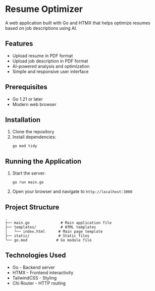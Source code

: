 # Resume Optimizer

A web application built with Go and HTMX that helps optimize resumes based on job descriptions using AI.

## Features

- Upload resume in PDF format
- Upload job description in PDF format
- AI-powered analysis and optimization
- Simple and responsive user interface

## Prerequisites

- Go 1.21 or later
- Modern web browser

## Installation

1. Clone the repository
2. Install dependencies:
   ```
   go mod tidy
   ```

## Running the Application

1. Start the server:
   ```
   go run main.go
   ```
2. Open your browser and navigate to `http://localhost:3000`

## Project Structure

```
.
├── main.go              # Main application file
├── templates/           # HTML templates
│   └── index.html      # Main page template
├── static/             # Static files
└── go.mod             # Go module file
```

## Technologies Used

- Go - Backend server
- HTMX - Frontend interactivity
- TailwindCSS - Styling
- Chi Router - HTTP routing
